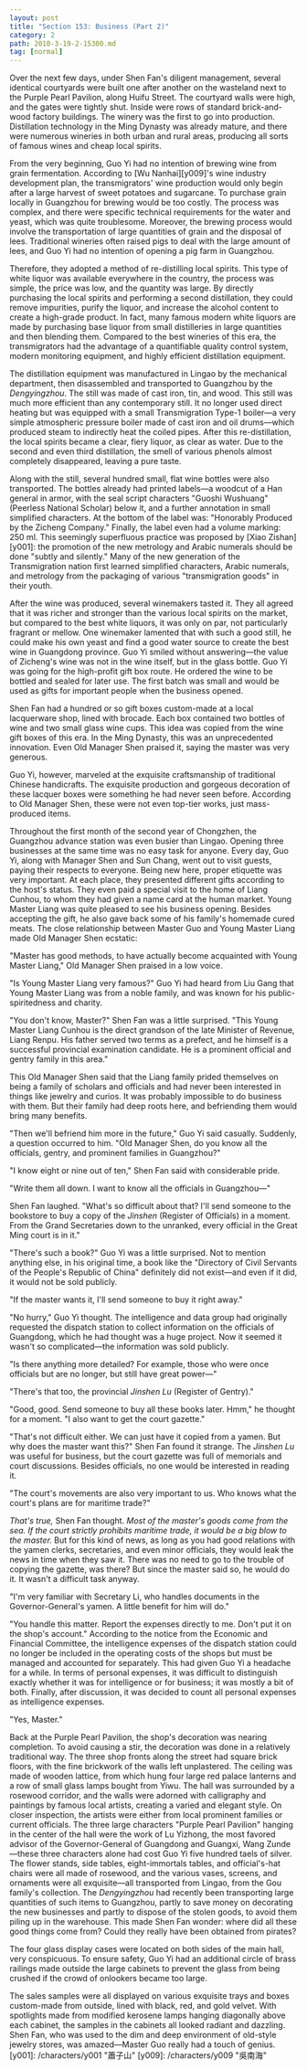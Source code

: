 ```yaml
---
layout: post
title: "Section 153: Business (Part 2)"
category: 2
path: 2010-3-19-2-15300.md
tag: [normal]
---
```


Over the next few days, under Shen Fan's diligent management, several identical courtyards were built one after another on the wasteland next to the Purple Pearl Pavilion, along Huifu Street. The courtyard walls were high, and the gates were tightly shut. Inside were rows of standard brick-and-wood factory buildings. The winery was the first to go into production. Distillation technology in the Ming Dynasty was already mature, and there were numerous wineries in both urban and rural areas, producing all sorts of famous wines and cheap local spirits.

From the very beginning, Guo Yi had no intention of brewing wine from grain fermentation. According to [Wu Nanhai][y009]'s wine industry development plan, the transmigrators' wine production would only begin after a large harvest of sweet potatoes and sugarcane. To purchase grain locally in Guangzhou for brewing would be too costly. The process was complex, and there were specific technical requirements for the water and yeast, which was quite troublesome. Moreover, the brewing process would involve the transportation of large quantities of grain and the disposal of lees. Traditional wineries often raised pigs to deal with the large amount of lees, and Guo Yi had no intention of opening a pig farm in Guangzhou.

Therefore, they adopted a method of re-distilling local spirits. This type of white liquor was available everywhere in the country, the process was simple, the price was low, and the quantity was large. By directly purchasing the local spirits and performing a second distillation, they could remove impurities, purify the liquor, and increase the alcohol content to create a high-grade product. In fact, many famous modern white liquors are made by purchasing base liquor from small distilleries in large quantities and then blending them. Compared to the best wineries of this era, the transmigrators had the advantage of a quantifiable quality control system, modern monitoring equipment, and highly efficient distillation equipment.

The distillation equipment was manufactured in Lingao by the mechanical department, then disassembled and transported to Guangzhou by the *Dengyingzhou*. The still was made of cast iron, tin, and wood. This still was much more efficient than any contemporary still. It no longer used direct heating but was equipped with a small Transmigration Type-1 boiler—a very simple atmospheric pressure boiler made of cast iron and oil drums—which produced steam to indirectly heat the coiled pipes. After this re-distillation, the local spirits became a clear, fiery liquor, as clear as water. Due to the second and even third distillation, the smell of various phenols almost completely disappeared, leaving a pure taste.

Along with the still, several hundred small, flat wine bottles were also transported. The bottles already had printed labels—a woodcut of a Han general in armor, with the seal script characters "Guoshi Wushuang" (Peerless National Scholar) below it, and a further annotation in small simplified characters. At the bottom of the label was: "Honorably Produced by the Zicheng Company." Finally, the label even had a volume marking: 250 ml. This seemingly superfluous practice was proposed by [Xiao Zishan][y001]: the promotion of the new metrology and Arabic numerals should be done "subtly and silently." Many of the new generation of the Transmigration nation first learned simplified characters, Arabic numerals, and metrology from the packaging of various "transmigration goods" in their youth.

After the wine was produced, several winemakers tasted it. They all agreed that it was richer and stronger than the various local spirits on the market, but compared to the best white liquors, it was only on par, not particularly fragrant or mellow. One winemaker lamented that with such a good still, he could make his own yeast and find a good water source to create the best wine in Guangdong province. Guo Yi smiled without answering—the value of Zicheng's wine was not in the wine itself, but in the glass bottle. Guo Yi was going for the high-profit gift box route. He ordered the wine to be bottled and sealed for later use. The first batch was small and would be used as gifts for important people when the business opened.

Shen Fan had a hundred or so gift boxes custom-made at a local lacquerware shop, lined with brocade. Each box contained two bottles of wine and two small glass wine cups. This idea was copied from the wine gift boxes of this era. In the Ming Dynasty, this was an unprecedented innovation. Even Old Manager Shen praised it, saying the master was very generous.

Guo Yi, however, marveled at the exquisite craftsmanship of traditional Chinese handicrafts. The exquisite production and gorgeous decoration of these lacquer boxes were something he had never seen before. According to Old Manager Shen, these were not even top-tier works, just mass-produced items.

Throughout the first month of the second year of Chongzhen, the Guangzhou advance station was even busier than Lingao. Opening three businesses at the same time was no easy task for anyone. Every day, Guo Yi, along with Manager Shen and Sun Chang, went out to visit guests, paying their respects to everyone. Being new here, proper etiquette was very important. At each place, they presented different gifts according to the host's status. They even paid a special visit to the home of Liang Cunhou, to whom they had given a name card at the human market. Young Master Liang was quite pleased to see his business opening. Besides accepting the gift, he also gave back some of his family's homemade cured meats. The close relationship between Master Guo and Young Master Liang made Old Manager Shen ecstatic:

"Master has good methods, to have actually become acquainted with Young Master Liang," Old Manager Shen praised in a low voice.

"Is Young Master Liang very famous?" Guo Yi had heard from Liu Gang that Young Master Liang was from a noble family, and was known for his public-spiritedness and charity.

"You don't know, Master?" Shen Fan was a little surprised. "This Young Master Liang Cunhou is the direct grandson of the late Minister of Revenue, Liang Renpu. His father served two terms as a prefect, and he himself is a successful provincial examination candidate. He is a prominent official and gentry family in this area."

This Old Manager Shen said that the Liang family prided themselves on being a family of scholars and officials and had never been interested in things like jewelry and curios. It was probably impossible to do business with them. But their family had deep roots here, and befriending them would bring many benefits.

"Then we'll befriend him more in the future," Guo Yi said casually. Suddenly, a question occurred to him. "Old Manager Shen, do you know all the officials, gentry, and prominent families in Guangzhou?"

"I know eight or nine out of ten," Shen Fan said with considerable pride.

"Write them all down. I want to know all the officials in Guangzhou—"

Shen Fan laughed. "What's so difficult about that? I'll send someone to the bookstore to buy a copy of the *Jinshen* (Register of Officials) in a moment. From the Grand Secretaries down to the unranked, every official in the Great Ming court is in it."

"There's such a book?" Guo Yi was a little surprised. Not to mention anything else, in his original time, a book like the "Directory of Civil Servants of the People's Republic of China" definitely did not exist—and even if it did, it would not be sold publicly.

"If the master wants it, I'll send someone to buy it right away."

"No hurry," Guo Yi thought. The intelligence and data group had originally requested the dispatch station to collect information on the officials of Guangdong, which he had thought was a huge project. Now it seemed it wasn't so complicated—the information was sold publicly.

"Is there anything more detailed? For example, those who were once officials but are no longer, but still have great power—"

"There's that too, the provincial *Jinshen Lu* (Register of Gentry)."

"Good, good. Send someone to buy all these books later. Hmm," he thought for a moment. "I also want to get the court gazette."

"That's not difficult either. We can just have it copied from a yamen. But why does the master want this?" Shen Fan found it strange. The *Jinshen Lu* was useful for business, but the court gazette was full of memorials and court discussions. Besides officials, no one would be interested in reading it.

"The court's movements are also very important to us. Who knows what the court's plans are for maritime trade?"

*That's true,* Shen Fan thought. *Most of the master's goods come from the sea. If the court strictly prohibits maritime trade, it would be a big blow to the master.* But for this kind of news, as long as you had good relations with the yamen clerks, secretaries, and even minor officials, they would leak the news in time when they saw it. There was no need to go to the trouble of copying the gazette, was there? But since the master said so, he would do it. It wasn't a difficult task anyway.

"I'm very familiar with Secretary Li, who handles documents in the Governor-General's yamen. A little benefit for him will do."

"You handle this matter. Report the expenses directly to me. Don't put it on the shop's account." According to the notice from the Economic and Financial Committee, the intelligence expenses of the dispatch station could no longer be included in the operating costs of the shops but must be managed and accounted for separately. This had given Guo Yi a headache for a while. In terms of personal expenses, it was difficult to distinguish exactly whether it was for intelligence or for business; it was mostly a bit of both. Finally, after discussion, it was decided to count all personal expenses as intelligence expenses.

"Yes, Master."

Back at the Purple Pearl Pavilion, the shop's decoration was nearing completion. To avoid causing a stir, the decoration was done in a relatively traditional way. The three shop fronts along the street had square brick floors, with the fine brickwork of the walls left unplastered. The ceiling was made of wooden lattice, from which hung four large red palace lanterns and a row of small glass lamps bought from Yiwu. The hall was surrounded by a rosewood corridor, and the walls were adorned with calligraphy and paintings by famous local artists, creating a varied and elegant style. On closer inspection, the artists were either from local prominent families or current officials. The three large characters "Purple Pearl Pavilion" hanging in the center of the hall were the work of Lu Yizhong, the most favored advisor of the Governor-General of Guangdong and Guangxi, Wang Zunde—these three characters alone had cost Guo Yi five hundred taels of silver. The flower stands, side tables, eight-immortals tables, and official's-hat chairs were all made of rosewood, and the various vases, screens, and ornaments were all exquisite—all transported from Lingao, from the Gou family's collection. The *Dengyingzhou* had recently been transporting large quantities of such items to Guangzhou, partly to save money on decorating the new businesses and partly to dispose of the stolen goods, to avoid them piling up in the warehouse. This made Shen Fan wonder: where did all these good things come from? Could they really have been obtained from pirates?

The four glass display cases were located on both sides of the main hall, very conspicuous. To ensure safety, Guo Yi had an additional circle of brass railings made outside the large cabinets to prevent the glass from being crushed if the crowd of onlookers became too large.

The sales samples were all displayed on various exquisite trays and boxes custom-made from outside, lined with black, red, and gold velvet. With spotlights made from modified kerosene lamps hanging diagonally above each cabinet, the samples in the cabinets all looked radiant and dazzling. Shen Fan, who was used to the dim and deep environment of old-style jewelry stores, was amazed—Master Guo really had a touch of genius.
[y001]: /characters/y001 "蕭子山"
[y009]: /characters/y009 "吳南海"
